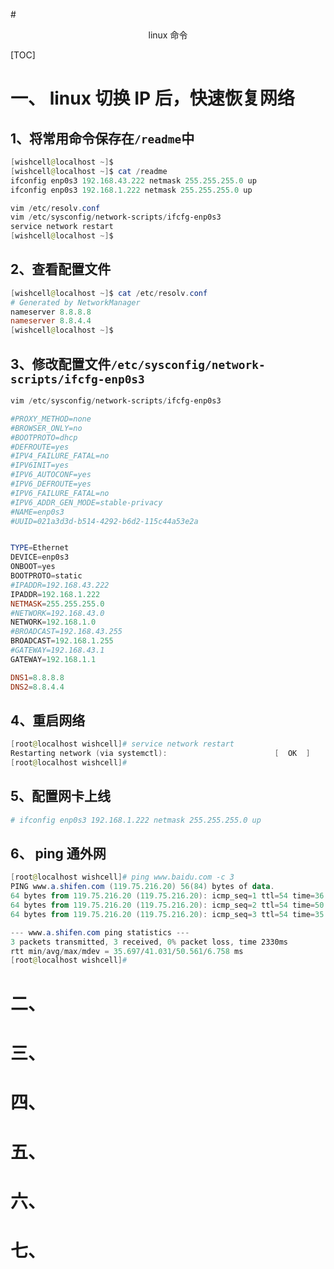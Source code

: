 #<center>linux 命令</center>

<span id='jump'></span>

[TOC]

# 一、 linux 切换 IP 后，快速恢复网络

## 1、将常用命令保存在`/readme`中

```powershell
[wishcell@localhost ~]$
[wishcell@localhost ~]$ cat /readme
ifconfig enp0s3 192.168.43.222 netmask 255.255.255.0 up
ifconfig enp0s3 192.168.1.222 netmask 255.255.255.0 up

vim /etc/resolv.conf
vim /etc/sysconfig/network-scripts/ifcfg-enp0s3
service network restart
[wishcell@localhost ~]$
```

## 2、查看配置文件

```powershell
[wishcell@localhost ~]$ cat /etc/resolv.conf
# Generated by NetworkManager
nameserver 8.8.8.8
nameserver 8.8.4.4
[wishcell@localhost ~]$
```

## 3、修改配置文件`/etc/sysconfig/network-scripts/ifcfg-enp0s3`

```powershell
vim /etc/sysconfig/network-scripts/ifcfg-enp0s3

#PROXY_METHOD=none
#BROWSER_ONLY=no
#BOOTPROTO=dhcp
#DEFROUTE=yes
#IPV4_FAILURE_FATAL=no
#IPV6INIT=yes
#IPV6_AUTOCONF=yes
#IPV6_DEFROUTE=yes
#IPV6_FAILURE_FATAL=no
#IPV6_ADDR_GEN_MODE=stable-privacy
#NAME=enp0s3
#UUID=021a3d3d-b514-4292-b6d2-115c44a53e2a


TYPE=Ethernet
DEVICE=enp0s3
ONBOOT=yes
BOOTPROTO=static
#IPADDR=192.168.43.222
IPADDR=192.168.1.222
NETMASK=255.255.255.0
#NETWORK=192.168.43.0
NETWORK=192.168.1.0
#BROADCAST=192.168.43.255
BROADCAST=192.168.1.255
#GATEWAY=192.168.43.1
GATEWAY=192.168.1.1

DNS1=8.8.8.8
DNS2=8.8.4.4
```

## 4、重启网络

```powershell
[root@localhost wishcell]# service network restart
Restarting network (via systemctl):                        [  OK  ]
[root@localhost wishcell]# 
```

## 5、配置网卡上线

```powershell
# ifconfig enp0s3 192.168.1.222 netmask 255.255.255.0 up
```

## 6、 ping 通外网

```powershell
[root@localhost wishcell]# ping www.baidu.com -c 3
PING www.a.shifen.com (119.75.216.20) 56(84) bytes of data.
64 bytes from 119.75.216.20 (119.75.216.20): icmp_seq=1 ttl=54 time=36.8 ms
64 bytes from 119.75.216.20 (119.75.216.20): icmp_seq=2 ttl=54 time=50.5 ms
64 bytes from 119.75.216.20 (119.75.216.20): icmp_seq=3 ttl=54 time=35.6 ms

--- www.a.shifen.com ping statistics ---
3 packets transmitted, 3 received, 0% packet loss, time 2330ms
rtt min/avg/max/mdev = 35.697/41.031/50.561/6.758 ms
[root@localhost wishcell]#
```

# 二、





# 三、



# 四、



# 五、



# 六、



# 七、



